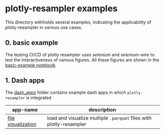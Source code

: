# plotly-resampler examples

This directory withholds several examples, indicating the applicability of plotly-resampler in various use cases.

## 0. basic example

The testing CI/CD of plotly resampler uses _selenium_ and _selenium-wire_ to test the interactiveness of various figures. All these figures are shown in the [basic-example notebook](basic_example.ipynb)

## 1. Dash apps
The [dash_apps](dash_apps/dash_app.py) folder contains example dash apps in which `plotly-resampler` is integrated


| app-name | description |
| --- | --- |
| [file visualization](dash_apps/dash_app.py) | load and visualize multiple `.parquet` files with plotly-resampler |